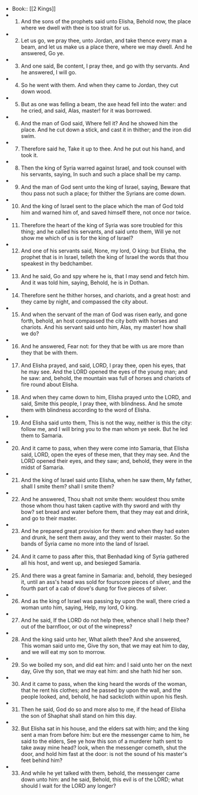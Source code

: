 - Book:: [[2 Kings]]
- 1. And the sons of the prophets said unto Elisha, Behold now, the place where we dwell with thee is too strait for us.
- 2. Let us go, we pray thee, unto Jordan, and take thence every man a beam, and let us make us a place there, where we may dwell. And he answered, Go ye.
- 3. And one said, Be content, I pray thee, and go with thy servants. And he answered, I will go.
- 4. So he went with them. And when they came to Jordan, they cut down wood.
- 5. But as one was felling a beam, the axe head fell into the water: and he cried, and said, Alas, master! for it was borrowed.
- 6. And the man of God said, Where fell it? And he showed him the place. And he cut down a stick, and cast it in thither; and the iron did swim.
- 7. Therefore said he, Take it up to thee. And he put out his hand, and took it.
- 8. Then the king of Syria warred against Israel, and took counsel with his servants, saying, In such and such a place shall be my camp.
- 9. And the man of God sent unto the king of Israel, saying, Beware that thou pass not such a place; for thither the Syrians are come down.
- 10. And the king of Israel sent to the place which the man of God told him and warned him of, and saved himself there, not once nor twice.
- 11. Therefore the heart of the king of Syria was sore troubled for this thing; and he called his servants, and said unto them, Will ye not show me which of us is for the king of Israel?
- 12. And one of his servants said, None, my lord, O king: but Elisha, the prophet that is in Israel, telleth the king of Israel the words that thou speakest in thy bedchamber.
- 13. And he said, Go and spy where he is, that I may send and fetch him. And it was told him, saying, Behold, he is in Dothan.
- 14. Therefore sent he thither horses, and chariots, and a great host: and they came by night, and compassed the city about.
- 15. And when the servant of the man of God was risen early, and gone forth, behold, an host compassed the city both with horses and chariots. And his servant said unto him, Alas, my master! how shall we do?
- 16. And he answered, Fear not: for they that be with us are more than they that be with them.
- 17. And Elisha prayed, and said, LORD, I pray thee, open his eyes, that he may see. And the LORD opened the eyes of the young man; and he saw: and, behold, the mountain was full of horses and chariots of fire round about Elisha.
- 18. And when they came down to him, Elisha prayed unto the LORD, and said, Smite this people, I pray thee, with blindness. And he smote them with blindness according to the word of Elisha.
- 19. And Elisha said unto them, This is not the way, neither is this the city: follow me, and I will bring you to the man whom ye seek. But he led them to Samaria.
- 20. And it came to pass, when they were come into Samaria, that Elisha said, LORD, open the eyes of these men, that they may see. And the LORD opened their eyes, and they saw; and, behold, they were in the midst of Samaria.
- 21. And the king of Israel said unto Elisha, when he saw them, My father, shall I smite them? shall I smite them?
- 22. And he answered, Thou shalt not smite them: wouldest thou smite those whom thou hast taken captive with thy sword and with thy bow? set bread and water before them, that they may eat and drink, and go to their master.
- 23. And he prepared great provision for them: and when they had eaten and drunk, he sent them away, and they went to their master. So the bands of Syria came no more into the land of Israel.
- 24. And it came to pass after this, that Benhadad king of Syria gathered all his host, and went up, and besieged Samaria.
- 25. And there was a great famine in Samaria: and, behold, they besieged it, until an ass's head was sold for fourscore pieces of silver, and the fourth part of a cab of dove's dung for five pieces of silver.
- 26. And as the king of Israel was passing by upon the wall, there cried a woman unto him, saying, Help, my lord, O king.
- 27. And he said, If the LORD do not help thee, whence shall I help thee? out of the barnfloor, or out of the winepress?
- 28. And the king said unto her, What aileth thee? And she answered, This woman said unto me, Give thy son, that we may eat him to day, and we will eat my son to morrow.
- 29. So we boiled my son, and did eat him: and I said unto her on the next day, Give thy son, that we may eat him: and she hath hid her son.
- 30. And it came to pass, when the king heard the words of the woman, that he rent his clothes; and he passed by upon the wall, and the people looked, and, behold, he had sackcloth within upon his flesh.
- 31. Then he said, God do so and more also to me, if the head of Elisha the son of Shaphat shall stand on him this day.
- 32. But Elisha sat in his house, and the elders sat with him; and the king sent a man from before him: but ere the messenger came to him, he said to the elders, See ye how this son of a murderer hath sent to take away mine head? look, when the messenger cometh, shut the door, and hold him fast at the door: is not the sound of his master's feet behind him?
- 33. And while he yet talked with them, behold, the messenger came down unto him: and he said, Behold, this evil is of the LORD; what should I wait for the LORD any longer?

